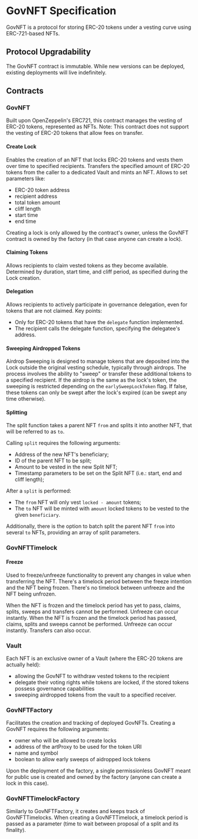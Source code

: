 # GovNFT Specification

GovNFT is a protocol for storing ERC-20 tokens under a vesting curve using ERC-721-based NFTs.

## Protocol Upgradability

The GovNFT contract is immutable. While new versions can be deployed, existing deployments will live indefinitely.

## Contracts

### GovNFT

Built upon OpenZeppelin's ERC721, this contract manages the vesting of ERC-20 tokens, represented as NFTs.
Note: This contract does not support the vesting of ERC-20 tokens that allow fees on transfer.

#### Create Lock

Enables the creation of an NFT that locks ERC-20 tokens and vests them over time to specified recipients.
Transfers the specified amount of ERC-20 tokens from the caller to a dedicated Vault and mints an NFT.
Allows to set parameters like:

- ERC-20 token address
- recipient address
- total token amount
- cliff length
- start time
- end time

Creating a lock is only allowed by the contract's owner, unless the GovNFT contract is owned by the factory (in that case anyone can create a lock).

#### Claiming Tokens

Allows recipients to claim vested tokens as they become available.
Determined by duration, start time, and cliff period, as specified during the Lock creation.

#### Delegation

Allows recipients to actively participate in governance delegation, even for tokens that are not claimed.
Key points:

- Only for ERC-20 tokens that have the `delegate` function implemented.
- The recipient calls the delegate function, specifying the delegatee's address.

#### Sweeping Airdropped Tokens

Airdrop Sweeping is designed to manage tokens that are deposited into the Lock outside the original vesting schedule, typically through airdrops.
The process involves the ability to "sweep" or transfer these additional tokens to a specified recipient.
If the airdrop is the same as the lock's token, the sweeping is restricted depending on the `earlySweepLockToken` flag. If false, these tokens can only be swept after the lock's expired (can be swept any time otherwise).

#### Splitting

The split function takes a parent NFT `from` and splits it into another NFT, that will be referred to as `to`.

Calling `split` requires the following arguments:

- Address of the new NFT's beneficiary;
- ID of the parent NFT to be split;
- Amount to be vested in the new Split NFT;
- Timestamp parameters to be set on the Split NFT (i.e.: start, end and cliff length);

After a `split` is performed:

- The `from` NFT will only vest `locked - amount` tokens;
- The `to` NFT will be minted with `amount` locked tokens to be vested to the given `beneficiary`.

Additionally, there is the option to batch split the parent NFT `from` into several `to` NFTs, providing an array of split parameters.

### GovNFTTimelock

#### Freeze

Used to freeze/unfreeze functionality to prevent any changes in value when transferring the NFT.
There's a timelock period between the freeze intention and the NFT being frozen. There's no timelock between unfreeze and the NFT being unfrozen.

When the NFT is frozen and the timelock period has yet to pass, claims, splits, sweeps and transfers cannot be performed. Unfreeze can occur instantly.
When the NFT is frozen and the timelock period has passed, claims, splits and sweeps cannot be performed. Unfreeze can occur instantly. Transfers can also occur.

### Vault

Each NFT is an exclusive owner of a Vault (where the ERC-20 tokens are actually held):

- allowing the GovNFT to withdraw vested tokens to the recipient
- delegate their voting rights while tokens are locked, if the stored tokens possess governance capabilities
- sweeping airdropped tokens from the vault to a specified receiver.

### GovNFTFactory

Facilitates the creation and tracking of deployed GovNFTs. Creating a GovNFT requires the following arguments:

- owner who will be allowed to create locks
- address of the artProxy to be used for the token URI
- name and symbol
- boolean to allow early sweeps of aidropped lock tokens

Upon the deployment of the factory, a single permissionless GovNFT meant for public use is created and owned by the factory (anyone can create a lock in this case).

### GovNFTTimelockFactory

Similarly to GovNFTFactory, it creates and keeps track of GovNFTTimelocks.
When creating a GovNFTTimelock, a timelock period is passed as a parameter (time to wait between proposal of a split and its finality).
